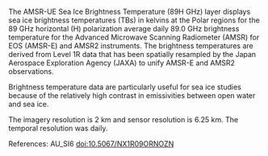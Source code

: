 The AMSR-UE Sea Ice Brightness Temperature (89H GHz) layer displays sea ice brightness temperatures (TBs) in kelvins at the Polar regions for the 89 GHz horizontal (H) polarization average daily 89.0 GHz brightness temperature for the Advanced Microwave Scanning Radiometer (AMSR) for EOS (AMSR-E) and AMSR2 instruments. The brightness temperatures are derived from Level 1R data that has been spatially resampled by the Japan Aerospace Exploration Agency (JAXA) to unify AMSR-E and AMSR2 observations.

Brightness temperature data are particularly useful for sea ice studies because of the relatively high contrast in emissivities between open water and sea ice.

The imagery resolution is 2 km and sensor resolution is 6.25 km. The temporal resolution was daily.

References: AU_SI6 [doi:10.5067/NX1R09ORNOZN](https://doi.org/10.5067/NX1R09ORNOZN)


